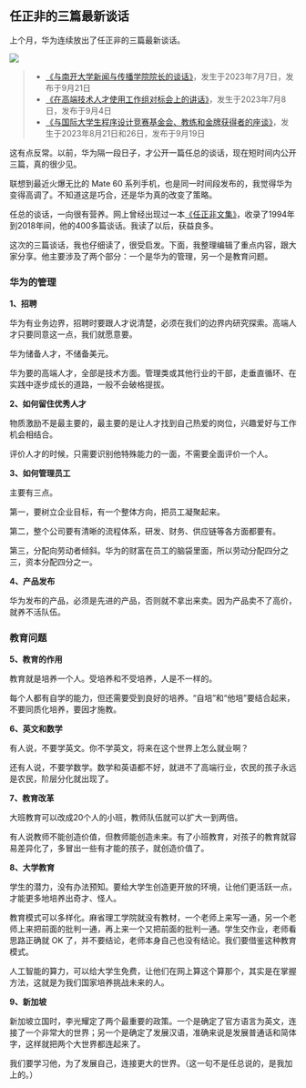 ## 任正非的三篇最新谈话

上个月，华为连续放出了任正非的三篇最新谈话。

![](https://cdn.beekka.com/blogimg/asset/202310/bg2023100815.webp)

> - [《与南开大学新闻与传播学院院长的谈话》](https://www.sohu.com/a/723099077_121124801)，发生于2023年7月7日，发布于9月21日
> - [《在高端技术人才使用工作组对标会上的讲话》](https://new.qq.com/rain/a/20230904A05GSF00)，发生于2023年7月8日，发布于9月4日
> - [《与国际大学生程序设计竞赛基金会、教练和金牌获得者的座谈》](https://finance.eastmoney.com/a/202309192852050425.html)，发生于2023年8月21日和26日，发布于9月19日

这有点反常。以前，华为隔一段日子，才公开一篇任总的谈话，现在短时间内公开三篇，真的很少见。

联想到最近火爆无比的 Mate 60 系列手机，也是同一时间段发布的，我觉得华为变得高调了。不知道这是巧合，还是华为真的改变了策略。

任总的谈话，一向很有营养。网上曾经出现过一本[《任正非文集》](https://www.ruanyifeng.com/blog/2019/08/ren-zhengfei.html)，收录了1994年到2018年间，他的400多篇谈话。我读了以后，获益良多。

这次的三篇谈话，我也仔细读了，很受启发。下面，我整理编辑了重点内容，跟大家分享。他主要涉及了两个部分：一个是华为的管理，另一个是教育问题。

### 华为的管理

**1、招聘**

华为有业务边界，招聘时要跟人才说清楚，必须在我们的边界内研究探索。高端人才只要同意这一点，我们就愿意要。

华为储备人才，不储备美元。

华为要的高端人才，全部是技术方面。管理类或其他行业的干部，走垂直循环、在实践中逐步成长的道路，一般不会破格提拔。

**2、如何留住优秀人才**

物质激励不是最主要的，最主要的是让人才找到自己热爱的岗位，兴趣爱好与工作机会相结合。

评价人才的时候，只需要识别他特殊能力的一面，不需要全面评价一个人。

**3、如何管理员工**

主要有三点。

第一，要树立企业目标，有一个整体方向，把员工凝聚起来。

第二，整个公司要有清晰的流程体系，研发、财务、供应链等各方面都要有。

第三，分配向劳动者倾斜。华为的财富在员工的脑袋里面，所以劳动分配四分之三，资本分配四分之一。

**4、产品发布**

华为发布的产品，必须是先进的产品，否则就不拿出来卖。因为产品卖不了高价，就养不活队伍。

### 教育问题

**5、教育的作用**

教育就是培养一个人。受培养和不受培养，人是不一样的。

每个人都有自学的能力，但还需要受到良好的培养。“自培”和“他培”要结合起来，不要同质化培养，要因才施教。

**6、英文和数学**

有人说，不要学英文。你不学英文，将来在这个世界上怎么就业啊？

还有人说，不要学数学。数学和英语都不好，就进不了高端行业，农民的孩子永远是农民，阶层分化就出现了。

**7、教育改革**

大班教育可以改成20个人的小班，教师队伍就可以扩大一到两倍。

有人说教师不能创造价值，但教师能创造未来。有了小班教育，对孩子的教育就容易差异化了，多冒出一些有才能的孩子，就创造价值了。

**8、大学教育**

学生的潜力，没有办法预知。要给大学生创造更开放的环境，让他们更活跃一点，才能更多地培养出奇才、怪人。

教育模式可以多样化。麻省理工学院就没有教材，一个老师上来写一通，另一个老师上来把前面的批判一通，再上来一个又把前面的批判一通。学生交作业，老师看思路正确就 OK 了，并不要结论，老师本身自己也没有结论。我们要借鉴这种教育模式。

人工智能的算力，可以给大学生免费，让他们在网上算这个算那个，其实是在掌握方法，这就是为我们国家培养挑战未来的人。

**9、新加坡**

新加坡立国时，李光耀定了两个最重要的政策。一个是确定了官方语言为英文，连接了一个非常大的世界；另一个是确定了发展汉语，准确来说是发展普通话和简体字，这样就把两个大世界都连起来了。

我们要学习他，为了发展自己，连接更大的世界。（这一句不是任总说的，是我加上的。）
